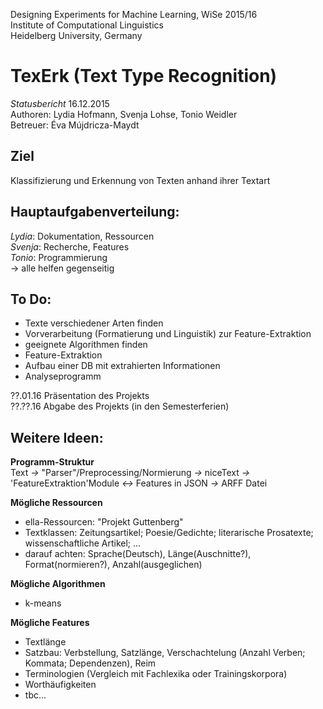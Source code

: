 Designing Experiments for Machine Learning, WiSe 2015/16  
Institute of Computational Linguistics  
Heidelberg University, Germany  

TexErk (Text Type Recognition)  
===================

*Statusbericht*  16.12.2015  
Authoren: Lydia Hofmann, Svenja Lohse, Tonio Weidler  
Betreuer: Éva Mújdricza-Maydt  

Ziel
------
Klassifizierung und Erkennung von Texten anhand ihrer Textart  

Hauptaufgabenverteilung:
------
*Lydia*: Dokumentation, Ressourcen  
*Svenja*: Recherche, Features  
*Tonio*: Programmierung  
-> alle helfen gegenseitig   

To Do:
------
- Texte verschiedener Arten finden  
- Vorverarbeitung (Formatierung und Linguistik) zur Feature-Extraktion  
- geeignete Algorithmen finden
- Feature-Extraktion
- Aufbau einer DB mit extrahierten Informationen
- Analyseprogramm

??.01.16 Präsentation des Projekts  
??.??.16 Abgabe des Projekts (in den Semesterferien)  

Weitere Ideen:
------
**Programm-Struktur**  
Text *->* "Parser"/Preprocessing/Normierung *->* niceText *->* 'FeatureExtraktion'Module *<->* Features in JSON *->* ARFF Datei  

**Mögliche Ressourcen**  
- ella-Ressourcen: "Projekt Guttenberg"  
- Textklassen: Zeitungsartikel; Poesie/Gedichte; literarische Prosatexte; wissenschaftliche Artikel; ...  
- darauf achten: Sprache(Deutsch), Länge(Auschnitte?), Format(normieren?), Anzahl(ausgeglichen)  

**Mögliche Algorithmen**  
- k-means

**Mögliche Features**  
- Textlänge  
- Satzbau: Verbstellung, Satzlänge, Verschachtelung (Anzahl Verben; Kommata; Dependenzen), Reim
- Terminologien (Vergleich mit Fachlexika oder Trainingskorpora)
- Worthäufigkeiten
- tbc...
